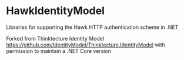# HawkIdentityModel
Libraries for supporting the Hawk HTTP authentication scheme in .NET

Forked from Thinktecture Identity Model https://github.com/IdentityModel/Thinktecture.IdentityModel with permission to maintain a .NET Core version



